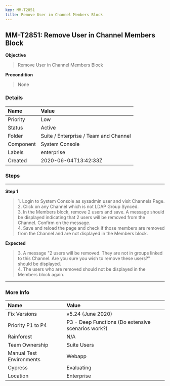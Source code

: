 ```yaml
---
key: MM-T2851
title: Remove User in Channel Members Block
---
```


## MM-T2851: Remove User in Channel Members Block

**Objective**

> <article>Remove User in Channel Members Block</article>

**Precondition**

> <article>None</article>

### Details

| Name      | Value                                 |
| :-------- | :------------------------------------ |
| Priority  | Low                                   |
| Status    | Active                                |
| Folder    | Suite / Enterprise / Team and Channel |
| Component | System Console                        |
| Labels    | enterprise                            |
| Created   | 2020-06-04T13:42:33Z                  |

### Steps

<hr/>

**Step 1**

> <article>1. Login to System Console as sysadmin user and visit Channels Page. <br />2. Click on any Channel which is not LDAP Group Synced. <br />3. In the Members block, remove 2 users and save. A message should be displayed indicating that 2 users will be removed from the Channel. Confirm on the message. <br />4. Save and reload the page and check if those members are removed from the Channel and are not displayed in the Members block.</article>

**Expected**

> <article>3. A message &quot;2 users will be removed. They are not in groups linked to this Channel. Are you sure you wish to remove these users?&quot; should be displayed. <br />4. The users who are removed should not be displayed in the Members block again.</article>

<hr/>

### More Info

| Name                     | Value                                              |
| :----------------------- | :------------------------------------------------- |
| Fix Versions             | v5.24 (June 2020)                                  |
| Priority P1 to P4        | P3 - Deep Functions (Do extensive scenarios work?) |
| Rainforest               | N/A                                                |
| Team Ownership           | Suite Users                                        |
| Manual Test Environments | Webapp                                             |
| Cypress                  | Evaluating                                         |
| Location                 | Enterprise                                         |
